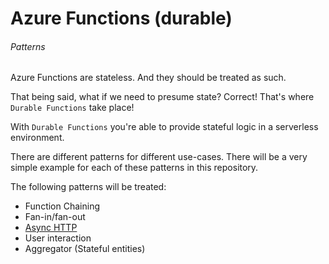 # Azure Functions (durable)
###### Patterns

Azure Functions are stateless. And they should be treated as such.

That being said, what if we need to presume state? Correct! That's where `Durable Functions` take place!

With `Durable Functions` you're able to provide stateful logic in a serverless environment.

There are different patterns for different use-cases. There will be a very simple  example for each of these patterns in this repository.

The following patterns will be treated:
- Function Chaining
- Fan-in/fan-out
- <a href="">Async HTTP</a>
- User interaction
- Aggregator (Stateful entities)